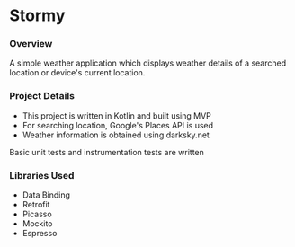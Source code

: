 # Stormy

### Overview

A simple weather application which displays weather details of a searched location or device's current location. 

### Project Details

- This project is written in Kotlin and built using MVP
- For searching location, Google's Places API is used
- Weather information is obtained using darksky.net

Basic unit tests and instrumentation tests are written

### Libraries Used
- Data Binding
- Retrofit
- Picasso
- Mockito 
- Espresso  
